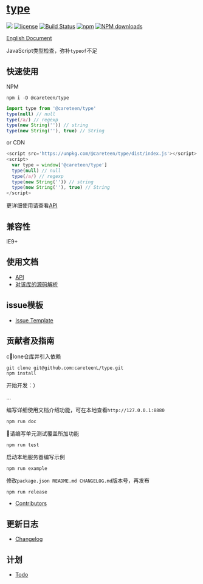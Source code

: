 # [type](https://github.com/careteenL/type)
[![](https://img.shields.io/badge/Powered%20by-type-brightgreen.svg)](https://github.com/careteenL/type)
[![license](https://img.shields.io/badge/license-MIT-blue.svg)](https://github.com/careteenL/type/blob/master/LICENSE)
[![Build Status](https://travis-ci.org/careteenL/type.svg?branch=master)](https://travis-ci.org/careteenL/type)
[![npm](https://img.shields.io/badge/npm-0.1.2-orange.svg)](https://www.npmjs.com/package/@careteen/type)
[![NPM downloads](http://img.shields.io/npm/dm/@careteen/type.svg?style=flat-square)](http://www.npmtrends.com/@careteen/type)

[English Document](./README.en_US.md)

JavaScript类型检查，弥补`typeof`不足

## 快速使用

NPM
```shell
npm i -D @careteen/type
```

```js
import type from '@careteen/type'
type(null) // null
type(/a/) // regexp
type(new String('')) // string
type(new String(''), true) // String
```

or CDN
```js
<script src='https://unpkg.com/@careteen/type/dist/index.js'></script>
<script>
  var type = window['@careteen/type']
  type(null) // null
  type(/a/) // regexp
  type(new String('')) // string
  type(new String(''), true) // String  
</script>
```
更详细使用请查看[API](./doc/api.md)

## 兼容性

IE9+

## 使用文档

- [API](./doc/api.md)
- [对该库的源码解析](xxx)

## issue模板

- [Issue Template](./ISSUETEMPLATE.md)

## 贡献者及指南

clone仓库并引入依赖
```shell
git clone git@github.com:careteenL/type.git
npm install
```
开始开发：）

...

编写详细使用文档介绍功能，可在本地查看`http://127.0.0.1:8880`
```shell
npm run doc
```
请编写单元测试覆盖所加功能
```shell
npm run test
```
启动本地服务器编写示例
```shell
npm run example
```
修改`package.json README.md CHANGELOG.md`版本号，再发布
```shell
npm run release
```

- [Contributors](https://github.com/careteenL/type/graphs/contributors)

## 更新日志

- [Changelog](./CHANGELOG.md)

## 计划

- [Todo](./TODO.md)